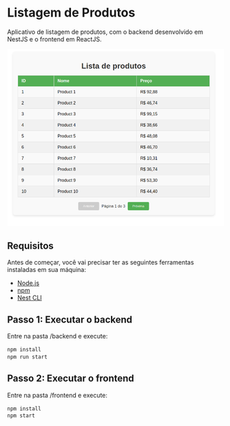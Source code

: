 # Listagem de Produtos

Aplicativo de listagem de produtos, com o backend desenvolvido em NestJS e o frontend em ReactJS.

![Logo do Projeto](listagem_produtos.png)

## Requisitos

Antes de começar, você vai precisar ter as seguintes ferramentas instaladas em sua máquina:

- [Node.js](https://nodejs.org/en/)
- [npm](https://www.npmjs.com/)
- [Nest CLI](https://docs.nestjs.com/cli/overview)

## Passo 1: Executar o backend

Entre na pasta /backend e execute:

```bash
npm install
npm run start
```

## Passo 2: Executar o frontend

Entre na pasta /frontend e execute:

```bash
npm install
npm start

